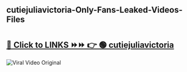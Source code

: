
 ## cutiejuliavictoria-Only-Fans-Leaked-Videos-Files

# <h2><a href="https://mediaupload.pro?cutiejuliavictoria">🔗 Click to LINKS ⏩⏩ 👉 🟢 cutiejuliavictoria </a></h2>

<a href="https://mediaupload.pro?cutiejuliavictoria" rel="nofollow" data-target="animated-image.originalLink"><img src="https://i.ibb.co.com/xMMVF88/686577567.gif" alt="Viral Video Original" style="max-width: 100%; display: inline-block;" data-target="animated-image.originalImage"></a>